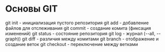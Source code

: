 # Основы GIT


git init - инициализация пустого репозитория
git add - добавление файлов для отслеживания
git commit - создание комита (фиксация изменений)
git status - состояние репозитория
git log - журнал (--all, --graph))
git diff - различия между комитами
git branch - отображение и создание веток
git checkout - переключение между ветками
